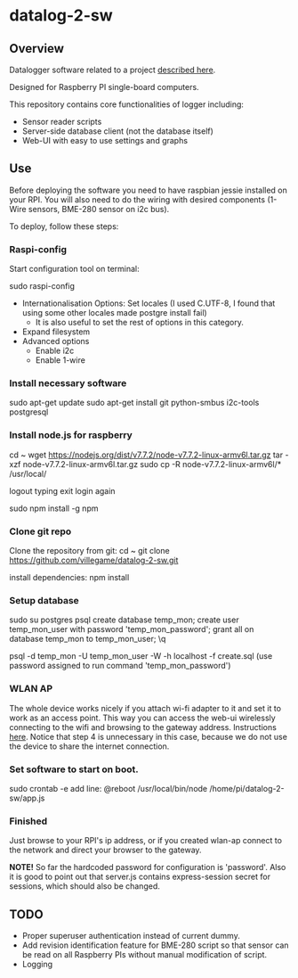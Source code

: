 # datalog-2-sw

## Overview

Datalogger software related to a project [described here](https://villegame.wordpress.com/projects/data-monitoring/portable-temperature-and-humidity-measuring-application-project/).

Designed for Raspberry PI single-board computers.

This repository contains core functionalities of logger including:
* Sensor reader scripts
* Server-side database client (not the database itself)
* Web-UI with easy to use settings and graphs

## Use

Before deploying the software you need to have raspbian jessie installed on your RPI. You will also need to do the wiring with desired components (1-Wire sensors, BME-280 sensor on i2c bus).

To deploy, follow these steps:

### Raspi-config 

Start configuration tool on terminal:

sudo raspi-config
* Internationalisation Options: Set locales (I used C.UTF-8, I found that using some other locales made postgre install fail)
  * It is also useful to set the rest of options in this category.
* Expand filesystem
* Advanced options
  * Enable i2c
  * Enable 1-wire

### Install necessary software

sudo apt-get update
sudo apt-get install git python-smbus i2c-tools postgresql

### Install node.js for raspberry

cd ~
wget https://nodejs.org/dist/v7.7.2/node-v7.7.2-linux-armv6l.tar.gz
tar -xzf node-v7.7.2-linux-armv6l.tar.gz
sudo cp -R node-v7.7.2-linux-armv6l/* /usr/local/

logout typing exit
login again

sudo npm install -g npm

### Clone git repo

Clone the repository from git:
cd ~
git clone https://github.com/villegame/datalog-2-sw.git

install dependencies:
npm install

### Setup database

sudo su postgres
psql
create database temp_mon;
create user temp_mon_user with password 'temp_mon_password';
grant all on database temp_mon to temp_mon_user;
\q

psql -d temp_mon -U temp_mon_user -W -h localhost -f create.sql
(use password assigned to run command 'temp_mon_password')

### WLAN AP

The whole device works nicely if you attach wi-fi adapter to it and set it to work as an access point. This way you can access the web-ui wirelessly connecting to the wifi and browsing to the gateway address.
Instructions [here](https://elinux.org/RPI-Wireless-Hotspot). Notice that step 4 is unnecessary in this case, because we do not use the device to share the internet connection.

### Set software to start on boot.

sudo crontab -e
add line:
@reboot /usr/local/bin/node /home/pi/datalog-2-sw/app.js

### Finished

Just browse to your RPI's ip address, or if you created wlan-ap connect to the network and direct your browser to the gateway.

**NOTE!**
So far the hardcoded password for configuration is 'password'.
Also it is good to point out that server.js contains express-session secret for sessions, which should also be changed.

## TODO
* Proper superuser authentication instead of current dummy.
* Add revision identification feature for BME-280 script so that sensor can be read on all Raspberry PIs without manual modification of script.
* Logging
